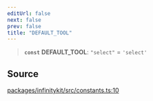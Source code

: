 ```yaml
---
editUrl: false
next: false
prev: false
title: "DEFAULT_TOOL"
---
```


> **`const`** **DEFAULT\_TOOL**: `"select"` = `'select'`

## Source

[packages/infinitykit/src/constants.ts:10](https://github.com/nodenogg-in/alpha-p2p/blob/265a0e2/packages/infinitykit/src/constants.ts#L10)
